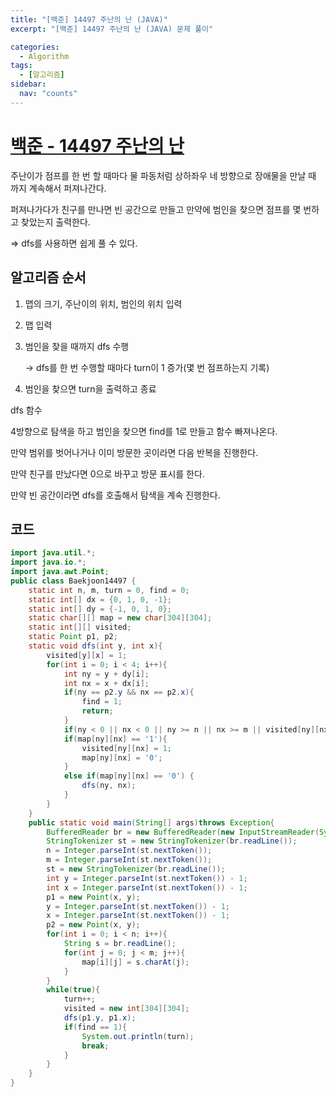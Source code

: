 ```yaml
---
title: "[백준] 14497 주난의 난 (JAVA)"
excerpt: "[백준] 14497 주난의 난 (JAVA) 문제 풀이"

categories:
  - Algorithm
tags:
  - [알고리즘]
sidebar:
  nav: "counts"
---
```


# [백준 - 14497 주난의 난](https://www.acmicpc.net/problem/14497)

주난이가 점프를 한 번 할 때마다 물 파동처럼 상하좌우 네 방향으로 장애물을 만날 때 까지 계속해서 퍼져나간다.

퍼져나가다가 친구를 만나면 빈 공간으로 만들고 만약에 범인을 찾으면 점프를 몇 번하고 찾았는지 출력한다.

⇒ dfs를 사용하면 쉽게 풀 수 있다.

## 알고리즘 순서

1. 맵의 크기, 주난이의 위치, 범인의 위치 입력
2. 맵 입력
3. 범인을 찾을 때까지 dfs 수행

   → dfs를 한 번 수행할 때마다 turn이 1 증가(몇 번 점프하는지 기록)

4. 범인을 찾으면 turn을 출력하고 종료

dfs 함수

4방향으로 탐색을 하고 범인을 찾으면 find를 1로 만들고 함수 빠져나온다.

만약 범위를 벗어나거나 이미 방문한 곳이라면 다음 반복을 진행한다.

만약 친구를 만났다면 0으로 바꾸고 방문 표시를 한다.

만약 빈 공간이라면 dfs를 호출해서 탐색을 계속 진행한다.

## 코드

```java
import java.util.*;
import java.io.*;
import java.awt.Point;
public class Baekjoon14497 {
    static int n, m, turn = 0, find = 0;
    static int[] dx = {0, 1, 0, -1};
    static int[] dy = {-1, 0, 1, 0};
    static char[][] map = new char[304][304];
    static int[][] visited;
    static Point p1, p2;
    static void dfs(int y, int x){
        visited[y][x] = 1;
        for(int i = 0; i < 4; i++){
            int ny = y + dy[i];
            int nx = x + dx[i];
            if(ny == p2.y && nx == p2.x){
                find = 1;
                return;
            }
            if(ny < 0 || nx < 0 || ny >= n || nx >= m || visited[ny][nx] == 1) continue;
            if(map[ny][nx] == '1'){
                visited[ny][nx] = 1;
                map[ny][nx] = '0';
            }
            else if(map[ny][nx] == '0') {
                dfs(ny, nx);
            }
        }
    }
    public static void main(String[] args)throws Exception{
        BufferedReader br = new BufferedReader(new InputStreamReader(System.in));
        StringTokenizer st = new StringTokenizer(br.readLine());
        n = Integer.parseInt(st.nextToken());
        m = Integer.parseInt(st.nextToken());
        st = new StringTokenizer(br.readLine());
        int y = Integer.parseInt(st.nextToken()) - 1;
        int x = Integer.parseInt(st.nextToken()) - 1;
        p1 = new Point(x, y);
        y = Integer.parseInt(st.nextToken()) - 1;
        x = Integer.parseInt(st.nextToken()) - 1;
        p2 = new Point(x, y);
        for(int i = 0; i < n; i++){
            String s = br.readLine();
            for(int j = 0; j < m; j++){
                map[i][j] = s.charAt(j);
            }
        }
        while(true){
            turn++;
            visited = new int[304][304];
            dfs(p1.y, p1.x);
            if(find == 1){
                System.out.println(turn);
                break;
            }
        }
    }
}
```
